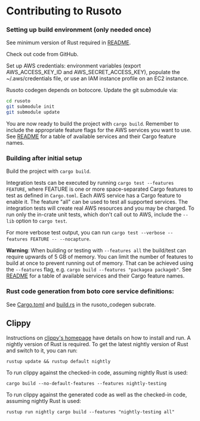 # Contributing to Rusoto

### Setting up build environment (only needed once)

See minimum version of Rust required in [README](README.md).

Check out code from GitHub.

Set up AWS credentials: environment variables (export AWS_ACCESS_KEY_ID and
AWS_SECRET_ACCESS_KEY), populate the ~/.aws/credentials file, or use an
IAM instance profile on an EC2 instance.

Rusoto codegen depends on botocore.  Update the git submodule via:

``` bash
cd rusoto
git submodule init
git submodule update
```

You are now ready to build the project with `cargo build`.
Remember to include the appropriate feature flags for the AWS services you want to use.
See [README](README.md) for a table of available services and their Cargo feature names.

### Building after initial setup

Build the project with `cargo build`.

Integration tests can be executed by running `cargo test --features FEATURE`, where FEATURE is one or more space-separated Cargo features to test as defined in `Cargo.toml`.
Each AWS service has a Cargo feature to enable it.
The feature "all" can be used to test all supported services.
The integration tests will create real AWS resources and you may be charged.
To run only the in-crate unit tests, which don't call out to AWS, include the `--lib` option to `cargo test`.

For more verbose test output, you can run `cargo test --verbose --features FEATURE -- --nocapture`.

**Warning**: When building or testing with `--features all` the build/test can require upwards of 5 GB of memory. You can limit the number of features to build at once to prevent running out of memory. That can be achieved using the `--features` flag, e.g. `cargo build --features "packagea packageb"`. See [README](README.md) for a table of available services and their Cargo feature names. 

### Rust code generation from boto core service definitions:

See [Cargo.toml](codegen/Cargo.toml) and [build.rs](codegen/build.rs) in the
rusoto_codegen subcrate.

## Clippy

Instructions on [clippy's homepage](https://github.com/Manishearth/rust-clippy) have details on how to install and run.
A nightly version of Rust is required.  To get the latest nightly version of Rust and switch to it, you can run:

`rustup update && rustup default nightly`

To run clippy against the checked-in code, assuming nightly Rust is used:

`cargo build --no-default-features --features nightly-testing`

To run clippy against the generated code as well as the checked-in code, assuming nightly Rust is used:

`rustup run nightly cargo build --features "nightly-testing all"`
